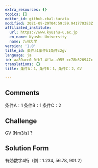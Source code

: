 ```yaml
---
extra_resources: {}
topics: []
editor_id: github.cbal-kurata
modified: 2021-09-29T04:59:59.941770383Z
affiliated_institute:
  url: https://www.kyushu-u.ac.jp
  en_name: Kyushu University
  name: 九州大学
version: '1.0'
title_id: 条件a1条件b1条件c2gv
language: ja
id: aa89acc0-0fb7-4f1a-a955-cc78b326947c
translations: {}
title: 条件A：1，条件B：1，条件C：2，GV

---
```


## Comments
条件A：1
条件B：1
条件C：2

## Challenge
GV [Nm3/s] ?

## Solution Form
有効数字4桁（例：1.234,  56.78,  901.2）





